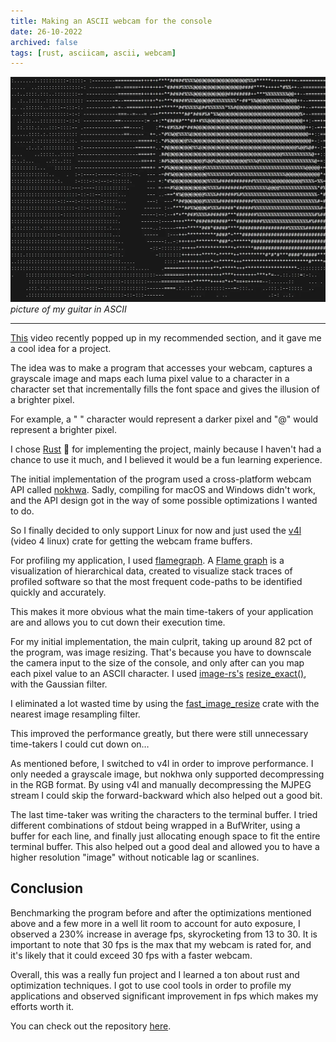 ```yaml
---
title: Making an ASCII webcam for the console
date: 26-10-2022
archived: false
tags: [rust, asciicam, ascii, webcam]
---
```


![picture of my guitar in ASCII](/assets/pictures/ascii-guitar.webp)
*picture of my guitar in ASCII*

---

[This](https://www.youtube.com/watch?v=QMYfkOtYYlg) video recently popped up in
my recommended section, and it gave me a cool idea for a project.

The idea was to make a program that accesses your webcam, captures a grayscale
image and maps each luma pixel value to a character in a character set that
incrementally fills the font space and gives the illusion of a brighter pixel.

For example, a " " character would represent a darker pixel and "@" would
represent a brighter pixel.

I chose [Rust](https://www.rust-lang.org/) 🦀 for implementing the project,
mainly because I haven't had a chance to use it much, and I believed it would be
a fun learning experience.

The initial implementation of the program used a cross-platform webcam API
called [nokhwa](https://crates.io/crates/nokhwa). Sadly, compiling for macOS and
Windows didn't work, and the API design got in the way of some possible
optimizations I wanted to do.

So I finally decided to only support Linux for now and just used the
[v4l](https://crates.io/crates/v4l) (video 4 linux) crate for getting the webcam
frame buffers.

For profiling my application, I used
[flamegraph](https://github.com/flamegraph-rs/flamegraph). A [Flame
graph](https://www.brendangregg.com/flamegraphs.html) is a visualization of
hierarchical data, created to visualize stack traces of profiled software so
that the most frequent code-paths to be identified quickly and accurately.

This makes it more obvious what the main time-takers of your application are and
allows you to cut down their execution time.

For my initial implementation, the main culprit, taking up around 82 pct of the
program, was image resizing. That's because you have to downscale the camera
input to the size of the console, and only after can you map each pixel value to
an ASCII character. I used [image-rs's](https://crates.io/crates/image)
[resize_exact()](https://docs.rs/image/latest/image/enum.DynamicImage.html#method.resize_exact),
with the Gaussian filter.

I eliminated a lot wasted time by using the
[fast_image_resize](https://crates.io/crates/fast_image_resize) crate with the
nearest image resampling filter.

This improved the performance greatly, but there were still unnecessary
time-takers I could cut down on…

As mentioned before, I switched to v4l in order to improve performance. I only
needed a grayscale image, but nokhwa only supported decompressing in the RGB
format. By using v4l and manually decompressing the MJPEG stream I could skip
the forward-backward which also helped out a good bit.

The last time-taker was writing the characters to the terminal buffer. I tried
different combinations of stdout being wrapped in a BufWriter, using a buffer
for each line, and finally just allocating enough space to fit the entire
terminal buffer. This also helped out a good deal and allowed you to have a
higher resolution "image" without noticable lag or scanlines.

## Conclusion

Benchmarking the program before and after the optimizations mentioned above and
a few more in a well lit room to account for auto exposure, I observed a 230%
increase in average fps, skyrocketing from 13 to 30. It is important to note
that 30 fps is the max that my webcam is rated for, and it's likely that it
could exceed 30 fps with a faster webcam.

Overall, this was a really fun project and I learned a ton about rust and
optimization techniques. I got to use cool tools in order to profile my
applications and observed significant improvement in fps which makes my efforts
worth it.

You can check out the repository
[here](https://github.com/vilhelmbergsoe/asciicam.git).
